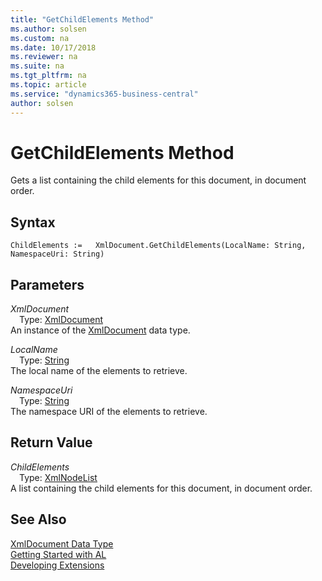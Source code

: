 ```yaml
---
title: "GetChildElements Method"
ms.author: solsen
ms.custom: na
ms.date: 10/17/2018
ms.reviewer: na
ms.suite: na
ms.tgt_pltfrm: na
ms.topic: article
ms.service: "dynamics365-business-central"
author: solsen
---
```

[//]: # (START>DO_NOT_EDIT)
[//]: # (IMPORTANT:Do not edit any of the content between here and the END>DO_NOT_EDIT.)
[//]: # (Any modifications should be made in the .xml files in the ModernDev repo.)
# GetChildElements Method
Gets a list containing the child elements for this document, in document order.

## Syntax
```
ChildElements :=   XmlDocument.GetChildElements(LocalName: String, NamespaceUri: String)
```
## Parameters
*XmlDocument*  
&emsp;Type: [XmlDocument](xmldocument-data-type.md)  
An instance of the [XmlDocument](xmldocument-data-type.md) data type.  

*LocalName*  
&emsp;Type: [String](../string/string-data-type.md)  
The local name of the elements to retrieve.
        
*NamespaceUri*  
&emsp;Type: [String](../string/string-data-type.md)  
The namespace URI of the elements to retrieve.  


## Return Value
*ChildElements*  
&emsp;Type: [XmlNodeList](../xmlnodelist/xmlnodelist-data-type.md)  
A list containing the child elements for this document, in document order.  


[//]: # (IMPORTANT: END>DO_NOT_EDIT)
## See Also
[XmlDocument Data Type](xmldocument-data-type.md)  
[Getting Started with AL](../devenv-get-started.md)  
[Developing Extensions](../devenv-dev-overview.md)